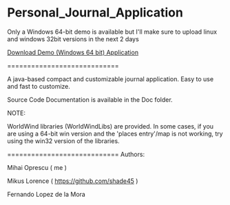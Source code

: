 Personal_Journal_Application
============================

Only a Windows 64-bit demo is available but I'll make sure to upload linux and windows 32bit versions in the next 2 days

[Download Demo (Windows 64 bit) Application](https://github.com/penguinsource/Personal_Journal_Application/blob/master/demo/Demo(64bit).jar?raw=true)

============================

A java-based compact and customizable journal application. Easy to use and fast to customize.

Source Code Documentation is available in the Doc folder.

NOTE:

WorldWind libraries (WorldWindLibs) are provided. In some cases, if you are using a 64-bit win version and
the 'places entry'/map is not working, try using the win32 version of the libraries.


============================
Authors:

Mihai Oprescu ( me )

Mikus Lorence ( https://github.com/shade45 )

Fernando Lopez de la Mora

